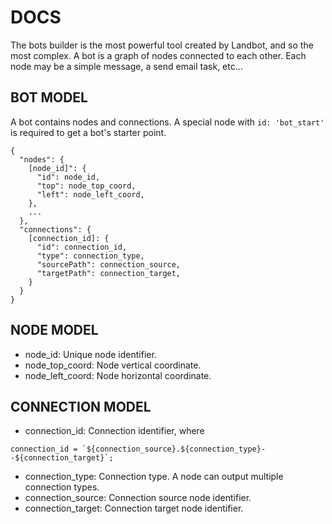 # DOCS
The bots builder is the most powerful tool created by Landbot, and so the most complex.
A bot is a graph of nodes connected to each other. Each node may be a simple message, a send email task, etc...

## BOT MODEL
A bot contains nodes and connections. A special node with `id: 'bot_start'` is required to get a bot's starter point.
```
{
  "nodes": {
    [node_id]": {
      "id": node_id,
      "top": node_top_coord,
      "left": node_left_coord,
    },
    ...
  },
  "connections": {
    [connection_id]: {
      "id": connection_id,
      "type": connection_type,
      "sourcePath": connection_source,
      "targetPath": connection_target,
    }
  }
}
```

## NODE MODEL
- node_id: Unique node identifier.
- node_top_coord: Node vertical coordinate.
- node_left_coord: Node horizontal coordinate.

## CONNECTION MODEL
- connection_id: Connection identifier, where
```
connection_id = `${connection_source}.${connection_type}--${connection_target}`;
```
- connection_type: Connection type. A node can output multiple connection types.
- connection_source: Connection source node identifier.
- connection_target: Connection target node identifier.